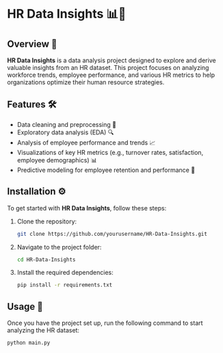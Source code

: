 # HR Data Insights 📊💼

## Overview 🌟
**HR Data Insights** is a data analysis project designed to explore and derive valuable insights from an HR dataset. This project focuses on analyzing workforce trends, employee performance, and various HR metrics to help organizations optimize their human resource strategies.

## Features 🛠️
- Data cleaning and preprocessing 🔧
- Exploratory data analysis (EDA) 🔍
- Analysis of employee performance and trends 📈
- Visualizations of key HR metrics (e.g., turnover rates, satisfaction, employee demographics) 📊
- Predictive modeling for employee retention and performance 🤖

## Installation ⚙️
To get started with **HR Data Insights**, follow these steps:

1. Clone the repository:
   ```bash
   git clone https://github.com/yourusername/HR-Data-Insights.git
   ```

2. Navigate to the project folder:
   ```bash
   cd HR-Data-Insights
   ```

3. Install the required dependencies:
   ```bash
   pip install -r requirements.txt
   ```

## Usage 🚀
Once you have the project set up, run the following command to start analyzing the HR dataset:

```bash
python main.py
```
